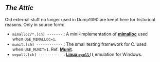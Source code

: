 ## *The Attic*

Old external stuff no longer used in Dump1090 are keept here
for historical reasons. Only in source form:
 * `mimalloc/*.[ch] -------` : A mini-implementation of **[mimalloc](https://github.com/microsoft/mimalloc)** used when `USE_MIMALLOC=1`.
 * `munit.[ch] ------------` : The small testing framework for C. used when `USE_MUNIT=1`. Ref. **[Munit](https://github.com/nemequ/munit)**.
 * `wepoll.[ch] -----------` : **[Linux `epoll()`](https://github.com/piscisaureus/wepoll)** emulation for Windows.
